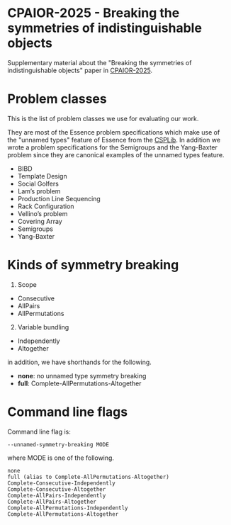 # CPAIOR-2025 - Breaking the symmetries of indistinguishable objects

Supplementary material about the "Breaking the symmetries of indistinguishable objects" paper in [CPAIOR-2025](https://sites.google.com/view/cpaior2025/home).

# Problem classes

This is the list of problem classes we use for evaluating our work. 

They are most of the Essence problem specifications which make use of the "unnamed types" feature of Essence from the [CSPLib](http://www.csplib.org).
In addition we wrote a problem specifications for the Semigroups and the Yang-Baxter problem since they are canonical examples of the unnamed types feature.

- BIBD
- Template Design
- Social Golfers
- Lam’s problem
- Production Line Sequencing
- Rack Configuration
- Vellino’s problem
- Covering Array
- Semigroups
- Yang-Baxter


# Kinds of symmetry breaking

1. Scope
- Consecutive
- AllPairs
- AllPermutations

2. Variable bundling
- Independently
- Altogether

in addition, we have shorthands for the following.
- **none**: no unnamed type symmetry breaking
- **full**: Complete-AllPermutations-Altogether

# Command line flags

Command line flag is:

    --unnamed-symmetry-breaking MODE

where MODE is one of the following.

    none
    full (alias to Complete-AllPermutations-Altogether)
    Complete-Consecutive-Independently
    Complete-Consecutive-Altogether
    Complete-AllPairs-Independently
    Complete-AllPairs-Altogether
    Complete-AllPermutations-Independently
    Complete-AllPermutations-Altogether
